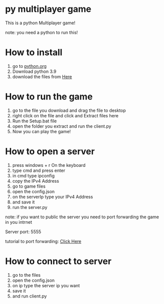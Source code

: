 # py multiplayer game

This is a python Multiplayer game!

note: you need a python to run this!

# How to install

1. go to [python.org](https://www.python.org/)
2. Download python 3.9
3. download the files from [Here](https://github.com/pronoob742/py-multiplayer-game/archive/refs/heads/main.zip)


# How to run the game

1. go to the file you download and drag the file to desktop
2. right click on the file and click and Extract files here
3. Run the Setup.bat file
4. open the folder you extract and run the client.py
5. Now you can play the game!

# How to open a server 

1. press windows + r On the keyboard
2. type cmd and press enter
3. in cmd type ipconfig
4. copy the IPv4 Address
5. go to game files 
6. open the config.json 
7. on the serverIp type your IPv4 Address
8. and save it
9. run the server.py

note: if you want to public the server you need to port forwarding the game in you intrnet 

Server port: 5555

tutorial to port forwarding: [Click Here](https://www.youtube.com/watch?v=X2WQiTvXK9U)   

# How to connect to server

1. go to the files
2. open the config.json
3. on ip type the server ip you want
4. save it
5. and run client.py
